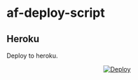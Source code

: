 # af-deploy-script

<!-- ## Railway

[![Deploy on Railway](https://railway.app/button.svg)](https://railway.app/new/template?template=)
<br> -->

## Heroku

Deploy to heroku.
<p align="center">
<a href="https://heroku.com/deploy?template=https://github.com/chriswinsa/af-deploy-script">
  <img src="https://www.herokucdn.com/deploy/button.svg" alt="Deploy">
</a>
</p>

